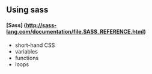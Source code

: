 ## Using sass
#### [Sass] (http://sass-lang.com/documentation/file.SASS_REFERENCE.html)

- short-hand CSS
- variables 
- functions
- loops

